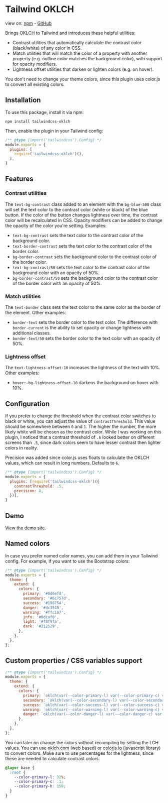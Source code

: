 # Tailwind OKLCH

view on: [npm](https://www.npmjs.com/package/tailwindcss-oklch) - [GitHub](https://github.com/MartijnCuppens/tailwindcss-oklch)

Brings OKLCH to Tailwind and introduces these helpful utilities:

- Contrast utilities that automatically calculate the contrast color (black/white) of any color in CSS.
- Match utilities that will match the color of a property with another property (e.g. outline color matches the background color), with support for opacity modifiers.
- Lightness offset utilities that darken or lighten colors (e.g. on hover).

You don't need to change your theme colors, since this plugin uses color.js to convert all existing colors.

## Installation

To use this package, install it via npm:

```shell
npm install tailwindcss-oklch
```

Then, enable the plugin in your Tailwind config:

```js
/** @type {import('tailwindcss').Config} */
module.exports = {
  plugins: [
    require('tailwindcss-oklch')(),
  ],
}
```

## Features

### Contrast utilities

The `text-bg-contrast` class added to an element with the `bg-blue-500` class will set the text color to the contrast color (white or black) of the blue button. If the color of the button changes lightness over time, the contrast color will be recalculated in CSS. Opacity modifiers can be added to change the opacity of the color you're setting. Examples:

- `text-bg-contrast` sets the text color to the contrast color of the background color.
- `text-border-contrast` sets the text color to the contrast color of the border color.
- `bg-border-contrast` sets the background color to the contrast color of the border color.
- `text-bg-contrast/50` sets the text color to the contrast color of the background color with an opacity of 50%.
- `bg-border-contrast/50` sets the background color to the contrast color of the border color with an opacity of 50%.

### Match utilities

The `text-border` class sets the text color to the same color as the border of the element. Other examples:

- `border-text` sets the border color to the text color. The difference with `border-current` is the ability to set opacity or change lightness with additional classes.
- `border-text/50` sets the border color to the text color with an opacity of 50%.

### Lightness offset

The `text-lightness-offset-10` increases the lightness of the text with 10%. Other examples:

- `hover:-bg-lightness-offset-10` darkens the background on hover with 10%.

## Configuration

If you prefer to change the threshold when the contrast color switches to black or white, you can adjust the value of `contrastThreshold`. This value should be somewhere between `0` and `1`. The higher the number, the more likely white will be chosen as the contrast color. While I was working on this plugin, I noticed that a contrast threshold of `.6` looked better on different screens than `.5`, since dark colors seem to have lesser contrast then lighter colors in reality.

Precision was added since color.js uses floats to calculate the OKLCH values, which can result in long numbers. Defaults to `6`.

```js
/** @type {import('tailwindcss').Config} */
module.exports = {
  plugins: [require('tailwindcss-oklch')({
    contrastThreshold: .5,
    precision: 8,
  })],
}
```

## Demo

[View the demo site](https://tailwind-oklch.netlify.app).

## Named colors

In case you prefer named color names, you can add them in your Tailwind config. For example, if you want to use the Bootstrap colors:

```js
/** @type {import('tailwindcss').Config} */
module.exports = {
  theme: {
    extend: {
      colors: {
        primary: '#0d6efd',
        secondary: '#6c757d',
        success: '#198754',
        danger: '#dc3545',
        warning: '#ffc107',
        info: '#0dcaf0',
        light: '#f8f9fa',
        dark: '#212529',
      },
    },
  },
};
```

## Custom properties / CSS variables support

```js
/** @type {import('tailwindcss').Config} */
module.exports = {
  theme: {
    extend: {
      colors: {
        primary: `oklch(var(--color-primary-l) var(--color-primary-c) var(--color-primary-h) / <alpha-value>)`,
        secondary: `oklch(var(--color-secondary-l) var(--color-secondary-c) var(--color-secondary-h) / <alpha-value>)`,
        success: `oklch(var(--color-success-l) var(--color-success-c) var(--color-success-h) / <alpha-value>)`,
        warning: `oklch(var(--color-warning-l) var(--color-warning-c) var(--color-warning-h) / <alpha-value>)`,
        danger: `oklch(var(--color-danger-l) var(--color-danger-c) var(--color-danger-h) / <alpha-value>)`,
      },
    },
  },
};
```

You can later on change the colors without recompiling by setting the LCH values. You can use [oklch.com](https://oklch.com) (web based) or [colorjs.io](https://colorjs.io) (javascript library) to convert colors. Make sure to use percentages for the lightness, since these are needed to calculate contrast colors.

```css
@layer base {
  :root {
    --color-primary-l: 32%;
    --color-primary-c: .1;
    --color-primary-h: 150;
  }
}
```
